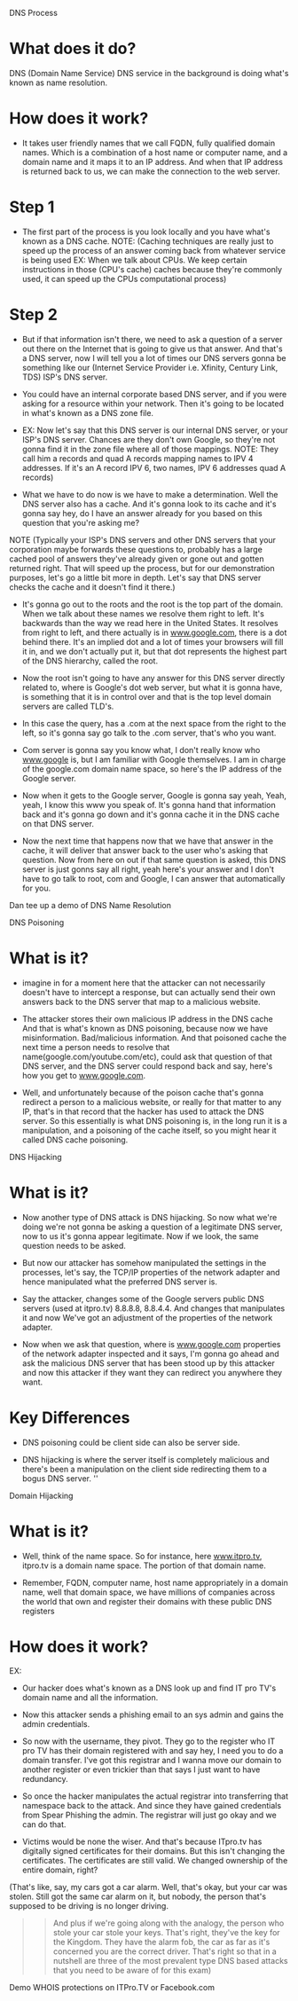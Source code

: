 DNS Process
# What does it do?
DNS (Domain Name Service) DNS service in the background is doing what's known as name resolution.

# How does it work?
- It takes user friendly names that we call FQDN, fully qualified domain names. Which is a combination of a host name or computer name, and a domain name and it maps it to an IP address. And when that IP address is returned back to us, we can make the connection to the web server.


# Step 1
- The first part of the process is you look locally and you have what's known as a DNS cache. 
NOTE: (Caching techniques are really just to speed up the process of an answer coming back from whatever service is being used EX: When we talk about CPUs. We keep certain instructions in those (CPU's cache) caches because they're commonly used, it can speed up the CPUs computational process)

# Step 2
- But if that information isn't there, we need to ask a question of a server out there on the Internet that is going to give us that answer.
And that's a DNS server, now I will tell you a lot of times our DNS servers gonna be something like our (Internet Service Provider i.e. Xfinity, Century Link, TDS) ISP's DNS server.

- You could have an internal corporate based DNS server, and if you were asking for a resource within your network. Then it's going to be located in what's known as a DNS zone file. 

- EX: Now let's say that this DNS server is our internal DNS server, or your ISP's DNS server. Chances are they don't own Google, so they're not gonna find it in the zone file where all of those mappings.
NOTE: They call him a records and quad A records mapping names to IPV 4 addresses. If it's an A record IPV 6, two names, IPV 6 addresses quad A records)

- What we have to do now is we have to make a determination. Well the DNS server also has a cache. And it's gonna look to its cache and it's gonna say hey, do I have an answer already for you based on this question that you're asking me?

NOTE (Typically your ISP's DNS servers and other DNS servers that your corporation maybe forwards these questions to, probably has a large cached pool of answers they've already given or gone out and gotten returned right. That will speed up the process, but for our demonstration purposes, let's go a little bit more in depth. Let's say that DNS server checks the cache and it doesn't find it there.) 

- It's gonna go out to the roots and the root is the top part of the domain. When we talk about these names we resolve them right to left. It's backwards than the way we read here in the United States. It resolves from right to left, and there actually is in www.google.com, there is a dot behind there. It's an implied dot and a lot of times your browsers will fill it in, and we don't actually put it, but that dot represents the highest part of the DNS hierarchy, called the root.

- Now the root isn't going to have any answer for this DNS server directly related to, where is Google's dot web server, but what it is gonna have, is something that it is in control over and that is the top level domain servers are called TLD's. 

- In this case the query, has a .com at the next space from the right to the left, so it's gonna say go talk to the .com server, that's who you want.

-  Com server is gonna say you know what, I don't really know who www.google is, but I am familiar with Google themselves. I am in charge of the google.com domain name space, so here's the IP address of the Google server. 

- Now when it gets to the Google server, Google is gonna say yeah, Yeah, yeah, I know this www you speak of. It's gonna hand that information back and it's gonna go down and it's gonna cache it in the DNS cache on that DNS server. 

- Now the next time that happens now that we have that answer in the cache, it will deliver that answer back to the user who's asking that question. Now from here on out if that same question is asked, this DNS server is just gonns say all right, yeah here's your answer and I don't have to go talk to root, com and Google, I can answer that automatically for you.




Dan tee up a demo of DNS Name Resolution

DNS Poisoning
# What is it?

- imagine in for a moment here that the attacker can not necessarily doesn't have to intercept a response, but can actually send their own answers back to the DNS server that map to a malicious website. 

- The attacker stores their own malicious IP address in the DNS cache And that is what's known as DNS poisoning, because now we have misinformation. Bad/malicious information. And that poisoned cache the next time a person needs to resolve that name(google.com/youtube.com/etc), could ask that question of that DNS server, and the DNS server could respond back and say, here's how you get to www.google.com. 

- Well, and unfortunately because of the poison cache that's gonna redirect a person to a malicious website, or really for that matter to any IP, that's in that record that the hacker has used to attack the DNS server. So this essentially is what DNS poisoning is, in the long run it is a manipulation, and a poisoning of the cache itself, so you might hear it called DNS cache poisoning.


DNS Hijacking
# What is it?

 - Now another type of DNS attack is DNS hijacking. So now what we're doing we're not gonna be asking a question of a legitimate DNS server, now to us it's gonna appear legitimate. Now if we look, the same question needs to be asked. 
 
 - But now our attacker has somehow manipulated the settings in the processes, let's say, the TCP/IP properties of the network adapter and hence manipulated what the preferred DNS server is. 
 
 - Say the attacker, changes some of the Google servers public DNS servers (used at itpro.tv) 8.8.8.8, 8.8.4.4. And changes that manipulates it and now We've got an adjustment of the properties of the network adapter. 
 
 - Now when we ask that question, where is www.google.com properties of the network adapter inspected and it says, I'm gonna go ahead and ask the malicious DNS server that has been stood up by this attacker and now this attacker if they want they can redirect you anywhere they want.

 # Key Differences

 - DNS poisoning could be client side can also be server side. 
 
 - DNS hijacking is where the server itself is completely malicious and there's been a manipulation on the client side redirecting them to a bogus DNS server. 
''

Domain Hijacking
# What is it?
- Well, think of the name space. So for instance, here www.itpro.tv, itpro.tv is a domain name space. The portion of that domain name.

- Remember, FQDN, computer name, host name appropriately in a domain name, well that domain space, we have millions of companies across the world that own and register their domains with these public DNS registers
# How does it work?
EX:
- Our hacker does what's known as a DNS look up and find IT pro TV's domain name and all the information. 

- Now this attacker sends a phishing email to an sys admin and gains the admin credentials. 

- So now with the username, they pivot. They go to the register who IT pro TV has their domain registered with and say hey, I need you to do a domain transfer. I've got this registrar and I wanna move our domain to another register or even trickier than that says I just want to have redundancy.

- So once the hacker manipulates the actual registrar into transferring that namespace back to the attack. And since they have gained credentials from Spear Phishing the admin. The registrar will just go okay and we can do that.
- Victims would be none the wiser. And that's because ITpro.tv has digitally signed certificates for their domains. But this isn't changing the certificates. The certificates are still valid. We changed ownership of the entire domain, right? 

(That's like, say, my cars got a car alarm. Well, that's okay, but your car was stolen. Still got the same car alarm on it, but nobody, the person that's supposed to be driving is no longer driving. 

>> And plus if we're going along with the analogy, the person who stole your car stole your keys. 
>> That's right, they've the key for the Kingdom. 
>> They have the alarm fob, the car as far as it's concerned you are the correct driver. 
>> That's right so that in a nutshell are three of the most prevalent type DNS based attacks that you need to be aware of for this exam)


Demo WHOIS protections on ITPro.TV or Facebook.com